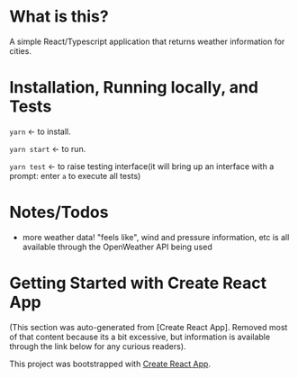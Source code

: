 # What is this?
A simple React/Typescript application that returns weather information for cities.

# Installation, Running locally, and Tests
`yarn` <- to install.

`yarn start` <- to run.

`yarn test` <- to raise testing interface(it will bring up an interface with a prompt: enter `a` to execute all tests)

# Notes/Todos
* more weather data! "feels like", wind and pressure information, etc is all available through the OpenWeather API being used


# Getting Started with Create React App
(This section was auto-generated from [Create React App]. Removed most of that content because its a bit excessive, but information is available through the link below for any curious readers).

This project was bootstrapped with [Create React App](https://github.com/facebook/create-react-app).